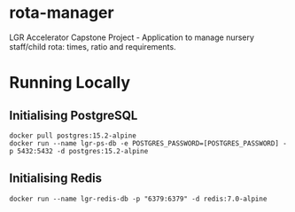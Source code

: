 # rota-manager
LGR Accelerator Capstone Project - Application to manage nursery staff/child rota: times, ratio and requirements.

# Running Locally
## Initialising PostgreSQL
``` shell
docker pull postgres:15.2-alpine
docker run --name lgr-ps-db -e POSTGRES_PASSWORD=[POSTGRES_PASSWORD] -p 5432:5432 -d postgres:15.2-alpine
```

## Initialising Redis
``` shell
docker run --name lgr-redis-db -p "6379:6379" -d redis:7.0-alpine
```
